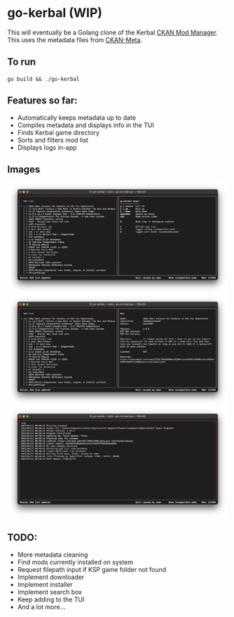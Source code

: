 # go-kerbal (WIP)
 
This will eventually be a Golang clone of the Kerbal [CKAN Mod Manager](https://github.com/KSP-CKAN/CKAN). This uses the metadata files from [CKAN-Meta](https://github.com/KSP-CKAN/CKAN-meta).

## To run
```
go build && ./go-kerbal
```
## Features so far:
 * Automatically keeps metadata up to date
 * Compiles metadata and displays info in the TUI
 * Finds Kerbal game directory
 * Sorts and filters mod list
 * Displays logs in-app

## Images
![Main View](https://github.com/jedwards1230/go-kerbal/blob/main/screenshots/main.png?raw=true)
![Mod Selected](https://github.com/jedwards1230/go-kerbal/blob/main/screenshots/modInfo.png?raw=true)
![Log View](https://github.com/jedwards1230/go-kerbal/blob/main/screenshots/logs.png?raw=true)

## TODO:
 * More metadata cleaning
 * Find mods currently installed on system
 * Request filepath input if KSP game folder not found
 * Implement downloader
 * Implement installer
 * Implement search box
 * Keep adding to the TUI
 * And a lot more...

